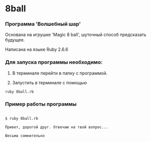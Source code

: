 # 8ball

### Программа 'Волшебный шар'

Основана на игрушке 'Magic 8 ball', шуточный способ предсказать будущее.

Написана на языке Ruby 2.6.6

### Для запуска программы необходимо:

1. В терминале перейти в папку с программой.

2. Запустить в терминале с помощью
``` 
ruby 8ball.rb
 ```

### Пример работы программы

```console

$ ruby 8ball.rb

Привет, дорогой друг. Отвечаю на твой вопрос...

Весьма сомнительно

```


